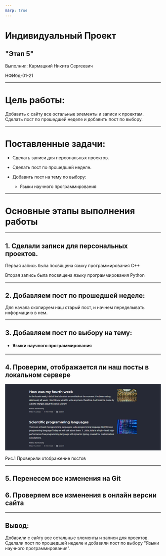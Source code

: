 ```yaml
---
marp: true
---
```


# Индивидуальный Проект

## "Этап 5"

Выполнил: Кармацкий Никита Сергеевич

НФИбд-01-21

___

# Цель работы:

Добавить с сайту все остальные элементы и записи к проектам. Сделать пост по прошедшей неделе и добавить пост по выбору.

___

# Поставленные задачи:

- Сделать записи для персональных проектов.
  
- Сделать пост по прошедшей неделе.

- Добавить пост на тему по выбору:
  
     - Языки научного программирования

___

# Основные этапы выполнения работы

___


## 1. Сделали записи для персональных проектов.

Первая запись была посвящена языку программирования C++

Вторая запись была посвящена языку программирования Python

___

## 2. Добавляем пост по прошедшей неделе:
   
Для начала скопируем наш старый пост, и начнем переделывать информацию в нем.

___

## 3. Добавляем пост по выбору на тему:

- <h4> Языки научного программирования

___

## 4. Проверим, отображается ли наш посты в локальном сервере

![](screen/2.png)

Рис.1 Проверили отображение постов

___


## 5. Перенесем все изменения на Git

## 6. Проверяем все изменения в онлайн версии сайта

___


## Вывод: 

Добавили с сайту все остальные элементы и записи для проектов. Сделали пост по прошедшей неделе и добавили пост по выбору "Языки научного программирования".
